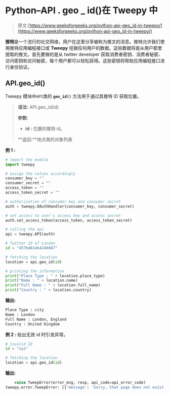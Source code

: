 # Python–API . geo _ id()在 Tweepy 中

> 原文:[https://www.geeksforgeeks.org/python-api-geo_id-in-tweepy/](https://www.geeksforgeeks.org/python-api-geo_id-in-tweepy/)

**推特**是一个流行的社交网络，用户在这里分享被称为推文的消息。推特允许我们使用推特应用编程接口或 **Tweepy** 挖掘任何用户的数据。这些数据将是从用户那里提取的推文。首先要做的是从 twitter developer 获取消费者密钥、消费者秘密、访问密钥和访问秘密，每个用户都可以轻松获得。这些密钥将帮助应用编程接口进行身份验证。

## API.geo_id()

Tweepy 模块中`API`类的 **`geo_id()`** 方法用于通过其推特 ID 获取位置。

> **语法:** API.geo_id(id)
> 
> **参数:**
> 
> *   **id :** 位置的推特 id。
> 
> **返回:**地点类的对象列表

**例 1 :**

```py
# import the module
import tweepy

# assign the values accordingly
consumer_key = ""
consumer_secret = ""
access_token = ""
access_token_secret = ""

# authorization of consumer key and consumer secret
auth = tweepy.OAuthHandler(consumer_key, consumer_secret)

# set access to user's access key and access secret 
auth.set_access_token(access_token, access_token_secret)

# calling the api 
api = tweepy.API(auth)

# Twitter ID of London
id = "457b4814b4240d87"

# fetching the location
location = api.geo_id(id)

# printing the information
print("Place Type : " + location.place_type)
print("Name : " + location.name)
print("Full Name : " + location.full_name)
print("Country : " + location.country)
```

**输出:**

```py
Place Type : city
Name : London
Full Name : London, England
Country : United Kingdom

```

**例 2 :** 给出无效 id 时引发异常。

```py
# invalid ID
id = "xyz"

# fetching the location
location = api.geo_id(id)
```

**输出:**

```py
    raise TweepError(error_msg, resp, api_code=api_error_code)
tweepy.error.TweepError: [{'message': 'Sorry, that page does not exist', 'code': 34}]

```